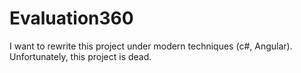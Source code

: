 # Evaluation360

I want to rewrite this project under modern techniques (c#, Angular). Unfortunately, this project is dead. 
